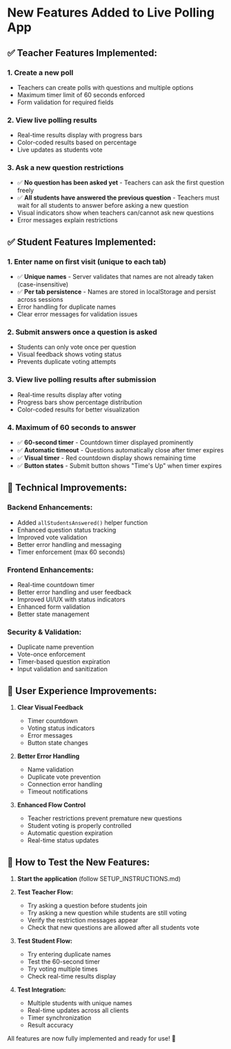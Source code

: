 # New Features Added to Live Polling App

## ✅ Teacher Features Implemented:

### 1. **Create a new poll**
- Teachers can create polls with questions and multiple options
- Maximum timer limit of 60 seconds enforced
- Form validation for required fields

### 2. **View live polling results**
- Real-time results display with progress bars
- Color-coded results based on percentage
- Live updates as students vote

### 3. **Ask a new question restrictions**
- ✅ **No question has been asked yet** - Teachers can ask the first question freely
- ✅ **All students have answered the previous question** - Teachers must wait for all students to answer before asking a new question
- Visual indicators show when teachers can/cannot ask new questions
- Error messages explain restrictions

## ✅ Student Features Implemented:

### 1. **Enter name on first visit (unique to each tab)**
- ✅ **Unique names** - Server validates that names are not already taken (case-insensitive)
- ✅ **Per tab persistence** - Names are stored in localStorage and persist across sessions
- Error handling for duplicate names
- Clear error messages for validation issues

### 2. **Submit answers once a question is asked**
- Students can only vote once per question
- Visual feedback shows voting status
- Prevents duplicate voting attempts

### 3. **View live polling results after submission**
- Real-time results display after voting
- Progress bars show percentage distribution
- Color-coded results for better visualization

### 4. **Maximum of 60 seconds to answer**
- ✅ **60-second timer** - Countdown timer displayed prominently
- ✅ **Automatic timeout** - Questions automatically close after timer expires
- ✅ **Visual timer** - Red countdown display shows remaining time
- ✅ **Button states** - Submit button shows "Time's Up" when timer expires

## 🔧 Technical Improvements:

### Backend Enhancements:
- Added `allStudentsAnswered()` helper function
- Enhanced question status tracking
- Improved vote validation
- Better error handling and messaging
- Timer enforcement (max 60 seconds)

### Frontend Enhancements:
- Real-time countdown timer
- Better error handling and user feedback
- Improved UI/UX with status indicators
- Enhanced form validation
- Better state management

### Security & Validation:
- Duplicate name prevention
- Vote-once enforcement
- Timer-based question expiration
- Input validation and sanitization

## 🎯 User Experience Improvements:

1. **Clear Visual Feedback**
   - Timer countdown
   - Voting status indicators
   - Error messages
   - Button state changes

2. **Better Error Handling**
   - Name validation
   - Duplicate vote prevention
   - Connection error handling
   - Timeout notifications

3. **Enhanced Flow Control**
   - Teacher restrictions prevent premature new questions
   - Student voting is properly controlled
   - Automatic question expiration
   - Real-time status updates

## 🚀 How to Test the New Features:

1. **Start the application** (follow SETUP_INSTRUCTIONS.md)
2. **Test Teacher Flow:**
   - Try asking a question before students join
   - Try asking a new question while students are still voting
   - Verify the restriction messages appear
   - Check that new questions are allowed after all students vote

3. **Test Student Flow:**
   - Try entering duplicate names
   - Test the 60-second timer
   - Try voting multiple times
   - Check real-time results display

4. **Test Integration:**
   - Multiple students with unique names
   - Real-time updates across all clients
   - Timer synchronization
   - Result accuracy

All features are now fully implemented and ready for use! 🎉

